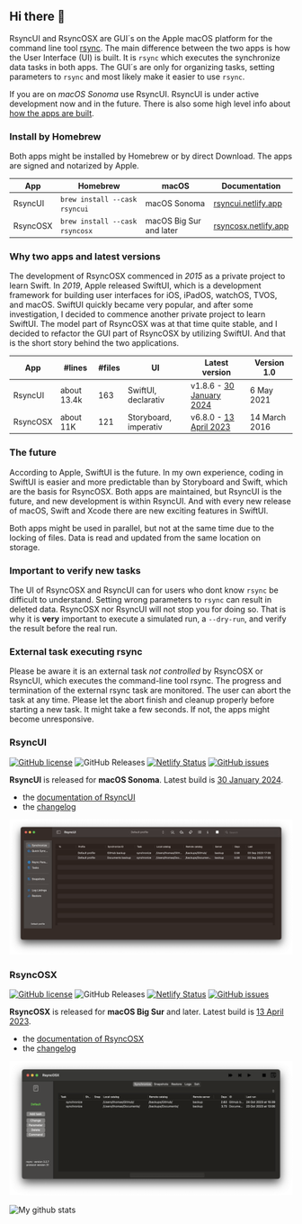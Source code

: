 ## Hi there 👋

RsyncUI and RsyncOSX are GUI´s on the Apple macOS platform for the command line tool [rsync](https://github.com/WayneD/rsync). The main difference between the two apps is how the User Interface (UI) is built. It is `rsync` which executes the synchronize data tasks in both apps. The GUI´s are only for organizing tasks, setting parameters to `rsync` and most likely make it easier to use `rsync`.

If you are on *macOS Sonoma* use RsyncUI. RsyncUI is under active development now and in the future.  There is also some high level info about [how the apps are built](https://rsyncui.netlify.app/post/built/).

### Install by Homebrew

Both apps might be installed by Homebrew or by direct Download. The apps are signed and notarized by Apple.

| App      | Homebrew | macOS |  Documentation |  
| ----------- | ----------- |   ----------- |  ----------- |
| RsyncUI   | `brew install --cask rsyncui`    | macOS Sonoma   |   [rsyncui.netlify.app](https://rsyncui.netlify.app/post/rsyncuidocs/) | 
| RsyncOSX   | `brew install --cask rsyncosx`  |  macOS Big Sur and later   |  [rsyncosx.netlify.app](https://rsyncosx.netlify.app/post/rsyncosxdocs/) |

### Why two apps and latest versions

The development of RsyncOSX commenced in *2015* as a private project to learn Swift. In *2019*, Apple released SwiftUI, which is a development framework for building user interfaces for iOS, iPadOS, watchOS, TVOS, and macOS. SwiftUI quickly became very popular, and after some investigation, I decided to commence another private project to learn SwiftUI. The model part of RsyncOSX was at that time quite stable, and I decided to refactor the GUI part of RsyncOSX by utilizing SwiftUI. And that is the short story behind the two applications.

| App      | #lines  | #files | UI | Latest version  |  Version 1.0 | 
| ----------- | ----------- |   ----------- | -------- |  -------- | -------- |
| RsyncUI   | about 13.4k | 163  | SwiftUI, declarativ     | v1.8.6 - [30 January 2024](https://github.com/rsyncOSX/RsyncUI/releases)  | 6 May 2021  | 
| RsyncOSX   | about 11K | 121  | Storyboard, imperativ   | v6.8.0 - [13 April 2023](https://github.com/rsyncOSX/RsyncOSX/releases) |	14 March 2016 | 

### The future

According to Apple, SwiftUI is the future. In my own experience, coding in SwiftUI is easier and more predictable than by Storyboard and Swift, which are the basis for RsyncOSX. Both apps are maintained, but RsyncUI is the future, and new development is within RsyncUI. And with every new release of macOS, Swift and Xcode there are new exciting features in SwiftUI.

Both apps might be used in parallel, but not at the same time due to the locking of files. Data is read and updated from the same location on storage.

### Important to verify new tasks

The UI of RsyncOSX and RsyncUI can for users who dont know `rsync` be difficult to understand. Setting wrong parameters to `rsync` can result in deleted data. RsyncOSX nor RsyncUI will not stop you for doing so. That is why it is **very** important to execute a simulated run, a `--dry-run`, and verify the result before the real run.

### External task executing rsync 

Please be aware it is an external task *not controlled* by RsyncOSX or RsyncUI, which executes the command-line tool rsync. The progress and termination of the external rsync task are monitored. The user can abort the task at any time. Please let the abort finish and cleanup properly before starting a new task. It might take a few seconds. If not, the apps might become unresponsive.

### RsyncUI

[![GitHub license](https://img.shields.io/github/license/rsyncOSX/RsyncUI)](https://github.com/rsyncOSX/RsyncUI/blob/main/Licence.MD) ![GitHub Releases](https://img.shields.io/github/downloads/rsyncosx/RsyncUI/v1.8.6/total) [![Netlify Status](https://api.netlify.com/api/v1/badges/1d14d49b-ff14-4142-b135-771db071b58a/deploy-status)](https://app.netlify.com/sites/rsyncui/deploys) [![GitHub issues](https://img.shields.io/github/issues/rsyncOSX/RsyncUI)](https://github.com/rsyncOSX/RsyncUI/issues)

**RsyncUI** is released for **macOS Sonoma**. Latest build is [30 January 2024](https://github.com/rsyncOSX/RsyncUI/releases).

- the [documentation of RsyncUI](https://rsyncui.netlify.app/)
- the [changelog](https://rsyncui.netlify.app/post/changelog/)

![](images/rsyncui.png)

### RsyncOSX

[![GitHub license](https://img.shields.io/github/license/rsyncOSX/RsyncOSX)](https://github.com/rsyncOSX/RsyncOSX/blob/master/Licence.MD) ![GitHub Releases](https://img.shields.io/github/downloads/rsyncosx/RsyncOSX/v6.8.0/total) [![Netlify Status](https://api.netlify.com/api/v1/badges/d375f6d7-dc9f-4913-ab43-bfd46d172eb2/deploy-status)](https://app.netlify.com/sites/rsyncosx/deploys) [![GitHub issues](https://img.shields.io/github/issues/rsyncOSX/RsyncOSX)](https://github.com/rsyncOSX/RsyncOSX/issues)

**RsyncOSX** is released for **macOS Big Sur** and later. Latest build is [13 April 2023](https://github.com/rsyncOSX/RsyncOSX/releases).

- the [documentation of RsyncOSX](https://rsyncosx.netlify.app/)
- the [changelog](https://rsyncosx.netlify.app/post/changelog/)

![](images/rsyncosx.png)

![My github stats](https://github-readme-stats.vercel.app/api?username=rsyncOSX&show_icons=true&hide_border=true&theme=dark)
